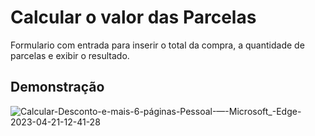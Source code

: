 
# Calcular o valor das Parcelas

Formulario com entrada para inserir o total da compra, a quantidade de parcelas e exibir o resultado.


## Demonstração

![Calcular-Desconto-e-mais-6-páginas-Pessoal-—-Microsoft_-Edge-2023-04-21-12-41-28](https://user-images.githubusercontent.com/85042179/233679591-6459fda4-32a9-421f-9004-a40ce53d986a.gif)


